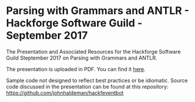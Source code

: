 # Parsing with Grammars and ANTLR - Hackforge Software Guild - September 2017
The Presentation and Associated Resources for the Hackforge Software Guild Steptember 2017 on Parsing with Grammars and ANTLR.

The presentation is uploaded in PDF. You can find it [here](https://github.com/johnhaldeman/hackfGrammarTalk/raw/master/Grammars.pdf).

Sample code not designed to reflect best practices or be idiomatic. Source code discussed in the presentation can be found at this repository: https://github.com/johnhaldeman/hackfeventbot
